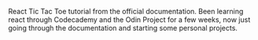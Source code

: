 React Tic Tac Toe tutorial from the official documentation. Been learning react through Codecademy and the Odin Project for a few weeks, now just going through the documentation and starting some personal projects. 